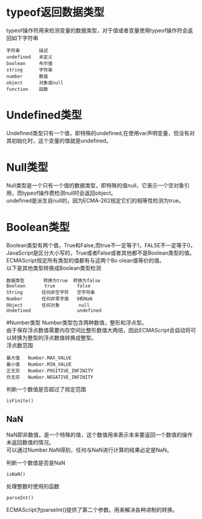 # typeof返回数据类型
typeof操作符用来检测变量的数据类型，对于值或者变量使用typeof操作符会返回如下字符串

    字符串       描述
    undefined   未定义
    boolean     布尔值
    string      字符串
    number      数值
    object      对象或null
    function    函数

# Undefined类型

Undefined类型只有一个值，即特殊的undefined,在使用var声明变量，但没有对其初始化时，这个变量的值就是undefined。

# Null类型
Null类型是一个只有一个值的数据类型，即特殊的值null，它表示一个空对象引用，而typeof操作费检测null时会返回object。  
undefined是派生自null的，因为ECMA-262规定它们的相等性检测为true。

# Boolean类型
Boolean类型有两个值，True和False,而true不一定等于1，FALSE不一定等于0，JavaScript是区分大小写的，True或者False或者其他都不是Boolean类型的值。    
ECMAScript规定所有类型的值都有与这两个Bo olean值等价的值。     
以下是其他类型转换成Boolean类型检测   

	数据类型       转换为true  转换为false
	Boolean		  true        false
	String       任何非空字符   空字符串
	Number       任何非零字值   0和NaN
	Object       任何对象       null
    Undefined                 undefined
  
  
  #Number类型
  Number类型包含两种数值，整形和浮点型。   
  由于保存浮点数值需要内存空间比整形数值大两倍，因此ECMAScript会自动将可以转换为整型的浮点数值转换成整型。   
  浮点数范围    
  
  
  	最大值   Number.MAX_VALUE
  	最小值   Number.MIN_VALUE
  	正无穷   Number.POSITIVE_INFINITY
  	负无穷   Number.NEGATIVE_INFINITY
  
  判断一个数值是否超过了规定范围
  
  	isFinite()
  
  ## NaN
  
  NaN即非数值，是一个特殊的值，这个数值用来表示本来要返回一个数值的操作未返回数值的情况。      
  可以通过Number.NaN得到，任何与NaN进行计算的结果必定是NaN。      
  
  判断一个数值是否是NaN
  
  	isNaN()
  
  处理整数时使用的函数   
  
  	parseInt()
  
  ECMAScript为parseInt()提供了第二个参数。用来解决各种进制的转换。